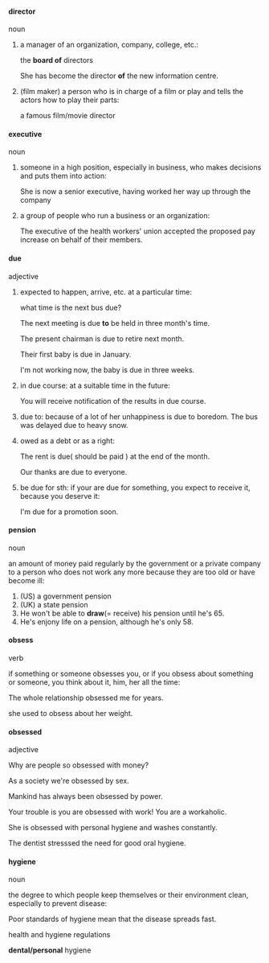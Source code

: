 #### director
noun

1. a manager of an organization, company, college, etc.:
   
   the **board of** directors

   She has become the director **of** the new information centre.

2. (film maker) a person who is in charge of a film or play and tells the actors how to play their parts:

   a famous film/movie director

#### executive
noun

1. someone in a high position, especially in business, who makes decisions and puts them into action:
   
   She is now a senior executive, having worked her way up through the company

2. a group of people who run a business or an organization:

   The executive of the health workers' union accepted the proposed pay increase on behalf of their members.

#### due
adjective

1. expected to happen, arrive, etc. at a particular time:
   
   what time is the next bus due?

   The next meeting is due **to** be held in three month's time.

   The present chairman is due to retire next month.

   Their first baby is due in January.

   I'm not working now, the baby is due in three weeks.

2. in due course: at a suitable time in the future:

   You will receive notification of the results in due course.


3. due to: because of
    a lot of her unhappiness is due to boredom.
    The bus was delayed due to heavy snow.

4. owed as a debt or as a right:
   
   The rent is due( should be paid ) at the end of the month.

   Our thanks are due to everyone.

5. be due for sth: if your are due for something, you expect to receive it, because you deserve it:

   I'm due for a promotion soon.

#### pension
noun

an amount of money paid regularly by the government or a private company to a person who does not work any more because they are too old or have become ill:

1. (US) a government pension
2. (UK) a state pension
3. He won't be able to **draw**(= receive) his pension until he's 65.
4. He's enjony life on a pension, although he's only 58.

#### obsess
verb

if something or someone obsesses you, or if you obsess about something or someone, you think about it, him, her all the time:

The whole relationship obsessed me for years.

she used to obsess about her weight.

#### obsessed
adjective 

Why are people so obsessed with money?

As a society we're obsessed by sex.

Mankind has always been obsessed by power.

Your trouble is you are obsessed with work! You are a workaholic.

She is obsessed with personal hygiene and washes constantly.

The dentist stresssed the need for good oral hygiene.

#### hygiene
noun

the degree to which people keep themselves or their environment clean, especially to prevent disease:

Poor standards of hygiene mean that the disease spreads fast.

health and hygiene regulations

**dental/personal** hygiene



